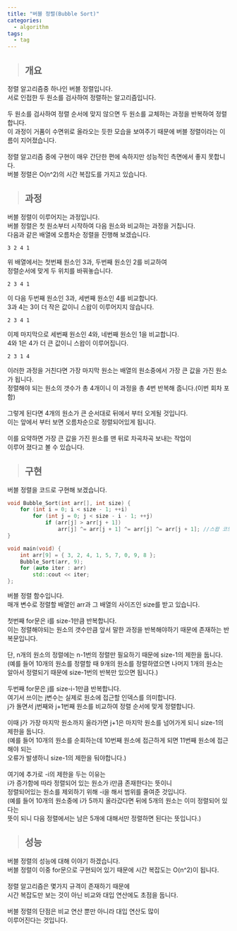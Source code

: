 ```yaml
---
title: "버블 정렬(Bubble Sort)"
categories:
  - algorithm
tags:
  - tag
---
```

> ## 개요

정렬 알고리즘중 하나인 버블 정렬입니다.<br>
서로 인접한 두 원소를 검사하여 정렬하는 알고리즘입니다.<br>
<br>
두 원소를 검사하여 정렬 순서에 맞지 않으면 두 원소를 교체하는 과정을 반복하여 정렬합니다.<br>
이 과정이 거품이 수면위로 올라오는 듯한 모습을 보여주기 때문에 버블 정렬이라는 이름이 지어졌습니다.<br>
<br>
정렬 알고리즘 중에 구현이 매우 간단한 편에 속하지만 성능적인 측면에서 좋지 못합니다.<br>
버블 정렬은 O(n^2)의 시간 복잡도를 가지고 있습니다.
> ## 과정

버블 정렬이 이루어지는 과정입니다.<br>
버블 정렬은 첫 원소부터 시작하여 다음 원소와 비교하는 과정을 거칩니다.<br>
다음과 같은 배열에 오름차순 정렬을 진행해 보겠습니다.
```
3 2 4 1
```
위 배열에서는 첫번째 원소인 3과, 두번째 원소인 2를 비교하여<br>
정렬순서에 맞게 두 위치를 바꿔놓습니다.
```
2 3 4 1
```
이 다음 두번째 원소인 3과, 세번째 원소인 4를 비교합니다.<br>
3과 4는 3이 더 작은 값이니 스왑이 이루어지지 않습니다.
```
2 3 4 1
```
이제 마지막으로 세번째 원소인 4와, 네번째 원소인 1을 비교합니다.<br>
4와 1은 4가 더 큰 값이니 스왑이 이루어집니다.
```
2 3 1 4
```
이러한 과정을 거친다면 가장 마지막 원소는 배열의 원소중에서 가장 큰 값을 가진 원소가 됩니다.<br>
정렬해야 되는 원소의 갯수가 총 4개이니 이 과정을 총 4번 반복해 줍니다.(이번 회차 포함)<br>
<br>
그렇게 된다면 4개의 원소가 큰 순서대로 뒤에서 부터 오게될 것입니다.<br>
이는 앞에서 부터 보면 오름차순으로 정렬되어있게 됩니다.<br>
<br>
이를 요약하면 가장 큰 값을 가진 원소를 맨 뒤로 차곡차곡 보내는 작업이<br>
이루어 졌다고 볼 수 있습니다.
> ## 구현

버블 정렬을 코드로 구현해 보겠습니다.
```cpp
void Bubble_Sort(int arr[], int size) {
	for (int i = 0; i < size - 1; ++i)
		for (int j = 0; j < size - i - 1; ++j)
			if (arr[j] > arr[j + 1])
				arr[j] ^= arr[j + 1] ^= arr[j] ^= arr[j + 1]; //스왑 코드
}
```
```cpp
void main(void) {
	int arr[9] = { 3, 2, 4, 1, 5, 7, 0, 9, 8 };
	Bubble_Sort(arr, 9);
	for (auto iter : arr)
		std::cout << iter;
};
```
버블 정렬 함수입니다.<br>
매개 변수로 정렬할 배열인 arr과 그 배열의 사이즈인 size를 받고 있습니다.<br>
<br>
첫번째 for문은 i를 size-1만큼 반복합니다.<br>
이는 정렬해야되는 원소의 갯수만큼 앞서 말한 과정을 반복해야하기 때문에 존재하는 반복문입니다.<br>
<br>
단, n개의 원소의 정렬에는 n-1번의 정렬만 필요하기 때문에 size-1의 제한을 둡니다.<br>
(예를 들어 10개의 원소를 정렬할 때 9개의 원소를 정렬하였으면 나머지 1개의 원소는<br>
알아서 정렬되기 때문에 size-1번의 반복만 있으면 됩니다.)<br>
<br>
두번째 for문은 j를 size-i-1만큼 반복합니다.<br>
여기서 쓰이는 j변수는 실제로 원소에 접근할 인덱스를 의미합니다.<br>
j가 돌면서 j번째와 j+1번째 원소를 비교하여 정렬 순서에 맞게 정렬합니다.<br>
<br>
이때 j가 가장 마지막 원소까지 올라가면 j+1은 마지막 원소를 넘어가게 되니 size-1의 제한을 둡니다.<br>
(예를 들어 10개의 원소를 순회하는데 10번째 원소에 접근하게 되면 11번째 원소에 접근해야 되는<br>
오류가 발생하니 size-1의 제한을 둬야합니다.)<br>
<br>
여기에 추가로 -i의 제한을 두는 이유는<br>
i가 증가함에 따라 정렬되어 있는 원소가 i만큼 존재한다는 뜻이니<br>
정렬되어있는 원소를 제외하기 위해 -i을 해서 범위를 줄여준 것입니다.<br>
(예를 들어 10개의 원소중에 i가 5까지 올라갔다면 뒤에 5개의 원소는 이미 정렬되어 있다는<br>
뜻이 되니 다음 정렬에서는 남은 5개에 대해서만 정렬하면 된다는 뜻입니다.)
> ## 성능

버블 정렬의 성능에 대해 이야기 하겠습니다.<br>
버블 정렬이 이중 for문으로 구현되어 있기 때문에 시간 복잡도는 O(n^2)이 됩니다.<br>
<br>
정렬 알고리즘은 몇가지 규격이 존재하기 때문에<br>
시간 복잡도만 보는 것이 아닌 비교와 대입 연산에도 초점을 둡니다.<br>
<br>
버블 정렬의 단점은 비교 연산 뿐만 아니라 대입 연산도 많이<br>
이루어진다는 것입니다.
